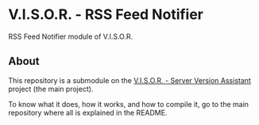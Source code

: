 # V.I.S.O.R. - RSS Feed Notifier
RSS Feed Notifier module of V.I.S.O.R.

## About
This repository is a submodule on the [V.I.S.O.R. - Server Version Assistant](https://github.com/Edw590/VISOR---Server-Version-Assistant) project (the main project).

To know what it does, how it works, and how to compile it, go to the main repository where all is explained in the README.
